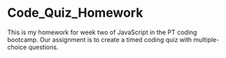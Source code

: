 # Code_Quiz_Homework
This is my homework for week two of JavaScript in the PT coding bootcamp. Our assignment is to create a timed coding quiz with multiple-choice questions.
